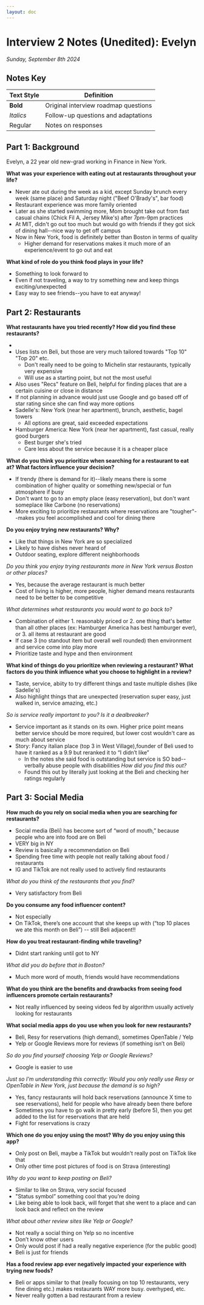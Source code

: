 ```yaml
---
layout: doc
---
```


<script setup>
  import { withBase } from 'vitepress';
</script>

# Interview 2 Notes (Unedited): Evelyn

_Sunday, September 8th 2024_

## Notes Key

| Text Style | Definition                           |
| ---------- | ------------------------------------ |
| **Bold**   | Original interview roadmap questions |
| _Italics_  | Follow-up questions and adaptations  |
| Regular    | Notes on responses                   |

## Part 1: Background

Evelyn, a 22 year old new-grad working in Finance in New York.

**What was your experience with eating out at restaurants throughout your life?**

- Never ate out during the week as a kid, except Sunday brunch every week (same place) and Saturday night ("Beef O'Brady's", bar food)
- Restaurant experience was more family oriented
- Later as she started swimming more, Mom brought take out from fast casual chains (Chick Fil A, Jersey Mike's) after 7pm-9pm practices
- At MIT, didn't go out too much but would go with friends if they got sick of dining hall--nice way to get off campus
- Now in New York, food is definitely better than Boston in terms of quality
  - Higher demand for reservations makes it much more of an experience/event to go out and eat

**What kind of role do you think food plays in your life?**

- Something to look forward to
- Even if not traveling, a way to try something new and keep things exciting/unexpected
- Easy way to see friends--you have to eat anyway!

## Part 2: Restaurants

**What restaurants have you tried recently? How did you find these restaurants?**

-
- Uses lists on Beli, but those are very much tailored towards "Top 10" "Top 20" etc.
  - Don't really need to be going to Michelin star restaurants, typically very expensive
  - Will use as a starting point, but not the most useful
- Also uses "Recs" feature on Beli, helpful for finding places that are a certain cuisine or close in distance
- If not planning in advance would just use Google and go based off of star rating since she can find way more options
- Sadelle's: New York (near her apartment), brunch, aesthetic, bagel towers
  - All options are great, said exceeded expectations
- Hamburger America: New York (near her apartment), fast casual, really good burgers
  - Best burger she's tried
  - Care less about the service because it is a cheaper place

**What do you think you prioritize when searching for a restaurant to eat at? What factors influence your decision?**

- If trendy (there is demand for it)--likely means there is some combination of higher quality or something new/special or fun atmosphere if busy
- Don't want to go to an empty place (easy reservation), but don't want someplace like Carbone (no reservations)
- More exciting to prioritize restaurants where reservations are "tougher"--makes you feel accomplished and cool for dining there

**Do you enjoy trying new restaurants? Why?**

- Like that things in New York are so specialized
- Likely to have dishes never heard of
- Outdoor seating, explore different neighborhoods

_Do you think you enjoy trying restaurants more in New York versus Boston or other places?_

- Yes, because the average restaurant is much better
- Cost of living is higher, more people, higher demand means restaurants need to be better to be competitive

_What determines what restaurants you would want to go back to?_

- Combination of either 1. reasonably priced or 2. one thing that's better than all other places (ex: Hamburger America has best hamburger ever), or 3. all items at restaurant are good
- If case 3 (no standout item but overall well rounded) then environment and service come into play more
- Prioritize taste and hype and then environment

**What kind of things do you prioritize when reviewing a restaurant? What factors do you think influence what you choose to highlight in a review?**

- Taste, service, abiity to try different things and taste multiple dishes (like Sadelle's)
- Also highlight things that are unexpected (reservation super easy, just walked in, service amazing, etc.)

_So is service really important to you? Is it a dealbreaker?_

- Service important as it stands on its own. Higher price point means better service should be more required, but lower cost wouldn't care as much about service
- Story: Fancy italian place (top 3 in West Village),founder of Beli used to have it ranked as a 9.9 but reranked it to “I didn’t like”
  - In the notes she said food is outstanding but service is SO bad--verbally abuse people with disabilities
    _How did you find this out?_
  - Found this out by literally just looking at the Beli and checking her ratings regularly

## Part 3: Social Media

**How much do you rely on social media when you are searching for restaurants?**

- Social media (Beli) has become sort of “word of mouth,” because people who are into food are on Beli
- VERY big in NY
- Review is basically a recommendation on Beli
- Spending free time with people not really talking about food / restaurants
- IG and TikTok are not really used to actively find restaurants

_What do you think of the restaurants that you find?_

- Very satisfactory from Beli

**Do you consume any food influencer content?**

- Not especially
- On TikTok, there’s one account that she keeps up with (“top 10 places we ate this month on Beli”) -- still Beli adjacent!!

**How do you treat restaurant-finding while traveling?**

- Didnt start ranking until got to NY

_What did you do before that in Boston?_

- Much more word of mouth, friends would have recommendations

**What do you think are the benefits and drawbacks from seeing food influencers promote certain restaurants?**

- Not really influenced by seeing videos fed by algorithm
  usually actively looking for restaurants

**What social media apps do you use when you look for new restaurants?**

- Beli, Resy for reservations (high demand), sometimes OpenTable / Yelp
- Yelp or Google Reviews more for reviews (if something isn’t on Beli)

_So do you find yourself choosing Yelp or Google Reviews?_

- Google is easier to use

_Just so I'm understanding this correctly: Would you only really use Resy or OpenTable in New York, just because the demand is so high?_

- Yes, fancy restaurants will hold back reservations (announce X time to see reservations), held for people who have already been there before
- Sometimes you have to go walk in pretty early (before 5), then you get added to the list for reservations that are held
- Fight for reservations is crazy

**Which one do you enjoy using the most? Why do you enjoy using this app?**

- Only post on Beli, maybe a TikTok but wouldn't really post on TikTok like that
- Only other time post pictures of food is on Strava (interesting)

_Why do you want to keep posting on Beli?_

- Similar to like on Strava, very social focused
- "Status symbol” something cool that you’re doing
- Like being able to look back, will forget that she went to a place and can look back and reflect on the review

_What about other review sites like Yelp or Google?_

- Not really a social thing on Yelp so no incentive
- Don’t know other users
- Only would post if had a really negative experience (for the public good)
- Beli is just for friends

**Has a food review app ever negatively impacted your experience with trying new foods?**

- Beli or apps similar to that (really focusing on top 10 restaurants, very fine dining etc.) makes restaurants WAY more busy. overhyped, etc.
- Never really gotten a bad restaurant from a review
